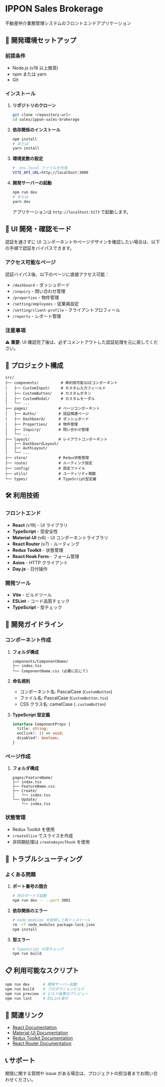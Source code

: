 # IPPON Sales Brokerage

不動産仲介業務管理システムのフロントエンドアプリケーション

## 🚀 開発環境セットアップ

### 前提条件

- Node.js (v18 以上推奨)
- npm または yarn
- Git

### インストール

1. **リポジトリのクローン**

   ```bash
   git clone <repository-url>
   cd sales/ippon-sales-brokerage
   ```

2. **依存関係のインストール**

   ```bash
   npm install
   # または
   yarn install
   ```

3. **環境変数の設定**

   ```bash
   # .env.local ファイルを作成
   VITE_API_URL=http://localhost:3000
   ```

4. **開発サーバーの起動**

   ```bash
   npm run dev
   # または
   yarn dev
   ```

   アプリケーションは `http://localhost:5173` で起動します。

## 🎨 UI 開発・確認モード

認証を通さずに UI コンポーネントやページデザインを確認したい場合は、以下の手順で認証をバイパスできます。

### アクセス可能なページ

認証バイパス後、以下のページに直接アクセス可能：

- `/dashboard` - ダッシュボード
- `/inquiry` - 問い合わせ管理
- `/properties` - 物件管理
- `/setting/employees` - 従業員設定
- `/setting/client-profile` - クライアントプロフィール
- `/reports` - レポート管理

### 注意事項

⚠️ **重要**: UI 確認完了後は、必ずコメントアウトした認証処理を元に戻してください。

## 📁 プロジェクト構成

```
src/
├── components/          # 再利用可能なUIコンポーネント
│   ├── CustomInput/     # カスタム入力フィールド
│   ├── CustomButton/    # カスタムボタン
│   ├── CustomModal/     # カスタムモーダル
│   └── ...
├── pages/              # ページコンポーネント
│   ├── Auths/          # 認証関連ページ
│   ├── Dashboard/      # ダッシュボード
│   ├── Properties/     # 物件管理
│   ├── Inquiry/        # 問い合わせ管理
│   └── ...
├── layout/             # レイアウトコンポーネント
│   ├── DashboardLayout/
│   ├── AuthLayout/
│   └── ...
├── store/              # Redux状態管理
├── route/              # ルーティング設定
├── config/             # 設定ファイル
├── utils/              # ユーティリティ関数
└── types/              # TypeScript型定義
```

## 🛠️ 利用技術

### フロントエンド

- **React** (v19) - UI ライブラリ
- **TypeScript** - 型安全性
- **Material-UI** (v6) - UI コンポーネントライブラリ
- **React Router** (v7) - ルーティング
- **Redux Toolkit** - 状態管理
- **React Hook Form** - フォーム管理
- **Axios** - HTTP クライアント
- **Day.js** - 日付操作

### 開発ツール

- **Vite** - ビルドツール
- **ESLint** - コード品質チェック
- **TypeScript** - 型チェック

## 📝 開発ガイドライン

### コンポーネント作成

1. **フォルダ構成**

   ```
   components/ComponentName/
   ├── index.tsx
   └── ComponentName.css (必要に応じて)
   ```

2. **命名規則**

   - コンポーネント名: PascalCase (`CustomButton`)
   - ファイル名: PascalCase (`CustomButton.tsx`)
   - CSS クラス名: camelCase (`.customButton`)

3. **TypeScript 型定義**
   ```typescript
   interface ComponentProps {
     title: string;
     onClick?: () => void;
     disabled?: boolean;
   }
   ```

### ページ作成

1. **フォルダ構成**
   ```
   pages/FeatureName/
   ├── index.tsx
   ├── FeatureName.css
   ├── Create/
   │   └── index.tsx
   └── Update/
       └── index.tsx
   ```

### 状態管理

- Redux Toolkit を使用
- `createSlice` でスライスを作成
- 非同期処理は `createAsyncThunk` を使用

## 🚨 トラブルシューティング

### よくある問題

1. **ポート番号の競合**

   ```bash
   # 別のポートで起動
   npm run dev -- --port 3001
   ```

2. **依存関係のエラー**

   ```bash
   # node_modules を削除して再インストール
   rm -rf node_modules package-lock.json
   npm install
   ```

3. **型エラー**
   ```bash
   # TypeScript の型チェック
   npm run build
   ```

## 📋 利用可能なスクリプト

```bash
npm run dev      # 開発サーバー起動
npm run build    # プロダクションビルド
npm run preview  # ビルド結果のプレビュー
npm run lint     # ESLint実行
```

## 🔗 関連リンク

- [React Documentation](https://react.dev/)
- [Material-UI Documentation](https://mui.com/)
- [Redux Toolkit Documentation](https://redux-toolkit.js.org/)
- [React Router Documentation](https://reactrouter.com/)

## 📞 サポート

開発に関する質問や issue がある場合は、プロジェクトの担当者までお問い合わせください。
